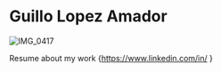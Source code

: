 # Guillo Lopez Amador

![IMG_0417](https://user-images.githubusercontent.com/96705374/147861433-7259fa33-132a-452b-b4ba-2c87bb43be5d.JPG)



Resume about my work
{https://www.linkedin.com/in/
}
